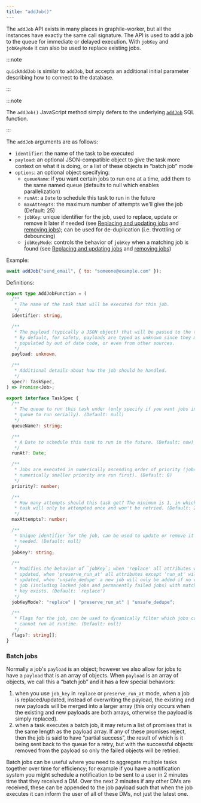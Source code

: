 ```yaml
---
title: "addJob()"
---
```


The `addJob` API exists in many places in graphile-worker, but all the instances
have exactly the same call signature. The API is used to add a job to the queue
for immediate or delayed execution. With `jobKey` and `jobKeyMode` it can also
be used to replace existing jobs.

:::note

`quickAddJob` is similar to `addJob`, but accepts an additional initial
parameter describing how to connect to the database.

:::

:::note

The `addJob()` JavaScript method simply defers to the underlying [`addJob`](../sql-add-job.md) SQL 
function.

:::

The `addJob` arguments are as follows:

- `identifier`: the name of the task to be executed
- `payload`: an optional JSON-compatible object to give the task more context on
  what it is doing, or a list of these objects in &ldquo;batch job&rdquo; mode
- `options`: an optional object specifying:
  - `queueName`: if you want certain jobs to run one at a time, add them to the
    same named queue (defaults to null which enables parallelization)
  - `runAt`: a `Date` to schedule this task to run in the future
  - `maxAttempts`: the maximum number of attempts we'll give the job
    (Default: 25)
  - `jobKey`: unique identifier for the job, used to replace, update or remove
    it later if needed (see
    [Replacing and updating jobs](../job-key.md#replacingupdating-jobs) and
    [removing jobs](../job-key.md#removing-jobs)); can be used for
    de-duplication (i.e. throttling or debouncing)
  - `jobKeyMode`: controls the behavior of `jobKey` when a matching job is found
    (see [Replacing and updating jobs](../job-key.md#replacingupdating-jobs) and
    [removing jobs](../job-key.md#removing-jobs))

Example:

```js
await addJob("send_email", { to: "someone@example.com" });
```

Definitions:

```ts
export type AddJobFunction = (
  /**
   * The name of the task that will be executed for this job.
   */
  identifier: string,

  /**
   * The payload (typically a JSON object) that will be passed to the task executor.
   * By default, for safety, payloads are typed as unknown since they may have been
   * populated by out of date code, or even from other sources.
   */
  payload: unknown,

  /**
   * Additional details about how the job should be handled.
   */
  spec?: TaskSpec,
) => Promise<Job>;

export interface TaskSpec {
  /**
   * The queue to run this task under (only specify if you want jobs in this
   * queue to run serially). (Default: null)
   */
  queueName?: string;

  /**
   * A Date to schedule this task to run in the future. (Default: now)
   */
  runAt?: Date;

  /**
   * Jobs are executed in numerically ascending order of priority (jobs with a
   * numerically smaller priority are run first). (Default: 0)
   */
  priority?: number;

  /**
   * How many attempts should this task get? The minimum is 1, in which case the
   * task will only be attempted once and won't be retried. (Default: 25)
   */
  maxAttempts?: number;

  /**
   * Unique identifier for the job, can be used to update or remove it later if
   * needed. (Default: null)
   */
  jobKey?: string;

  /**
   * Modifies the behavior of `jobKey`; when 'replace' all attributes will be
   * updated, when 'preserve_run_at' all attributes except 'run_at' will be
   * updated, when 'unsafe_dedupe' a new job will only be added if no existing
   * job (including locked jobs and permanently failed jobs) with matching job
   * key exists. (Default: 'replace')
   */
  jobKeyMode?: "replace" | "preserve_run_at" | "unsafe_dedupe";

  /**
   * Flags for the job, can be used to dynamically filter which jobs can and
   * cannot run at runtime. (Default: null)
   */
  flags?: string[];
}
```

### Batch jobs

Normally a job&apos;s `payload` is an object; however we also allow for jobs to
have a `payload` that is an array of objects. When `payload` is an array of
objects, we call this a &ldquo;batch job&rdquo; and it has a few special
behaviors:

1. when you use `job_key` in `replace` or `preserve_run_at` mode, when a job is
   replaced/updated, instead of overwriting the payload, the existing and new
   payloads will be merged into a larger array (this only occurs when the
   existing and new payloads are both arrays, otherwise the payload is simply
   replaced).
2. when a task executes a batch job, it may return a list of promises that is
   the same length as the payload array. If any of these promises reject, then
   the job is said to have &ldquo;partial success&rdquo;, the result of which is
   it being sent back to the queue for a retry, but with the successful objects
   removed from the payload so only the failed objects will be retried.

Batch jobs can be useful where you need to aggregate multiple tasks together
over time for efficiency; for example if you have a notification system you
might schedule a notification to be sent to a user in 2 minutes time that they
received a DM. Over the next 2 minutes if any other DMs are received, these can
be appended to the job payload such that when the job executes it can inform the
user of all of these DMs, not just the latest one.
